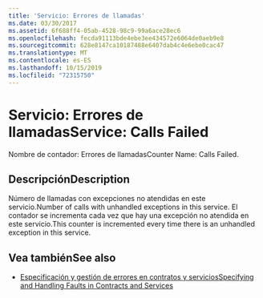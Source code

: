 ```yaml
---
title: 'Servicio: Errores de llamadas'
ms.date: 03/30/2017
ms.assetid: 6f688ff4-05ab-4528-98c9-99a6ace28ec6
ms.openlocfilehash: fecda91113bde4ebe3ee434572e6064de0aeb9e8
ms.sourcegitcommit: 628e8147ca10187488e6407dab4c4e6ebe0cac47
ms.translationtype: MT
ms.contentlocale: es-ES
ms.lasthandoff: 10/15/2019
ms.locfileid: "72315750"
---
```

# <a name="service-calls-failed"></a><span data-ttu-id="f84b5-102">Servicio: Errores de llamadas</span><span class="sxs-lookup"><span data-stu-id="f84b5-102">Service: Calls Failed</span></span>
<span data-ttu-id="f84b5-103">Nombre de contador: Errores de llamadas</span><span class="sxs-lookup"><span data-stu-id="f84b5-103">Counter Name: Calls Failed.</span></span>  
  
## <a name="description"></a><span data-ttu-id="f84b5-104">Descripción</span><span class="sxs-lookup"><span data-stu-id="f84b5-104">Description</span></span>  
 <span data-ttu-id="f84b5-105">Número de llamadas con excepciones no atendidas en este servicio.</span><span class="sxs-lookup"><span data-stu-id="f84b5-105">Number of calls with unhandled exceptions in this service.</span></span> <span data-ttu-id="f84b5-106">El contador se incrementa cada vez que hay una excepción no atendida en este servicio.</span><span class="sxs-lookup"><span data-stu-id="f84b5-106">This counter is incremented every time there is an unhandled exception in this service.</span></span>  
  
## <a name="see-also"></a><span data-ttu-id="f84b5-107">Vea también</span><span class="sxs-lookup"><span data-stu-id="f84b5-107">See also</span></span>

- [<span data-ttu-id="f84b5-108">Especificación y gestión de errores en contratos y servicios</span><span class="sxs-lookup"><span data-stu-id="f84b5-108">Specifying and Handling Faults in Contracts and Services</span></span>](../../specifying-and-handling-faults-in-contracts-and-services.md)
